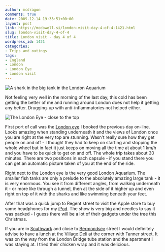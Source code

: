 ```yaml
---
author: mcdragon
comments: true
date: 2009-12-14 19:33:51+00:00
layout: post
link: https://mcdowell.si/london-visit-day-4-of-4-1421.html
slug: london-visit-day-4-of-4
title: London visit - day 4 of 4
wordpress_id: 1421
categories:
- Trips and outings
tags:
- England
- London
- London Eye
- London visit
---
```


![A shark in the big tank in the London Aquarium](https://img.mcdowell.si/2009/12/london_aquarium1-1.jpg "A shark in the big tank in the London Aquarium")

Not feeling very well in the morning of the last day, this cold has been getting the better of me and running around London does not help it getting any better. Drugging-up with anti-inflammatories not helped either.

![The London Eye - close to the top](https://img.mcdowell.si/2009/12/london_eye1-1-225x300.jpg "The London Eye - close to the top")

First port of call was the [London eye](https://en.wikipedia.org/wiki/London_Eye) I booked the previous day on-line. Looks amazing when standing underneath it and the views of London once you are right at the very top are stunning. Wasn't really sure how they get people on and off - I thought they had to keep on starting and stopping the whole wheel but in fact it just keeps on moving all the time at about 1 km/h and you have to be quick to get on and off. The whole trip takes about 30 minutes. There are two positions in each capsule - if you stand there you can get an automatic picture taken of you at the end of the ride.

Right next to the London eye is the very good London Aquarium. The smaller fish tanks are only a prelude to the absolutely amazing large tank - it is very enormous. You see it from different angles, from walking underneath it - or more like through a tunnel, then at the side of it higher up and even right on top of it with the sharks and like swimming beneath your feet.

After that was a quick jump to Regent street to visit the Apple store to buy some headphones for my [iPod](https://en.wikipedia.org/wiki/IPod). The show is very big and needles to say it was packed - I guess there will be a lot of their gadgets under the tree this Christmas.

If you are in [Southwark](https://en.wikipedia.org/wiki/Southwark) and close to [Bermondsey](https://en.wikipedia.org/wiki/Bermondsey) street I would definitely advise to have a lunch at the [Village Deli](https://maps.google.co.uk/maps?q=tanner+street&oe=utf-8&client=firefox-a&ie=UTF8&hl=en&hq=&hnear=Tanner+St,+London+SE1,+United+Kingdom&ll=51.500446,-0.081739&spn=0.000551,0.001043&t=h&z=20&layer=c&cbll=51.500525,-0.081774&panoid=8Lter3PmSs2VZ9lyY3hHAw&cbp=12,95.43,,0,13.39) at the corner with Tanner street. It was on the way from the London Bridge tube station and the apartment I was staying at. I tried their chicken wrap and it was delicious.
